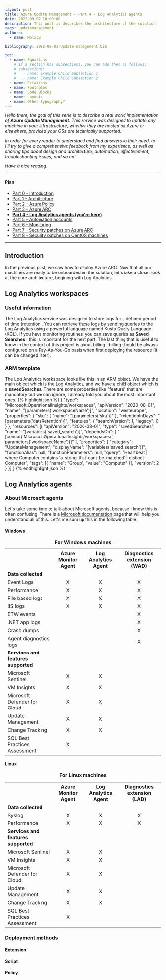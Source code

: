 ```yaml
---
layout: post
title: Azure Update Management - Part 4 - Log Analytics agents
date: 2022-09-02 10:00:00
description: This post is describes the architecture of the solution
tags: updatemanagement
authors:
  - name: Molx32

bibliography: 2022-08-01-Update-management.bib

toc:
  - name: Equations
    # if a section has subsections, you can add them as follows:
    # subsections:
    #   - name: Example Child Subsection 1
    #   - name: Example Child Subsection 2
  - name: Citations
  - name: Footnotes
  - name: Code Blocks
  - name: Layouts
  - name: Other Typography?
---
```

<i>Hello there, the goal of this serie is to describe a real world implementation of <b>Azure Update Management</b>.
This service was designed to update any machine in your infrastructure, whether they are hosted on Azure or elsewhere,
provided your OSs are technically supported.</i>

<i>In order for every reader to understand and find answers to their need, to I'll try to give a comprehensive feedback from my experience, as well as sharing tips about design and architecture, automation, effectivement, troubleshooting issues, and so on!</i>

<i>Have a nice reading.</i>

***

#### Plan
- [Part 0 - Introduction](/blog/2022/Update-management-00/)
- [Part 1 - Architecture](/blog/2022/Update-management-01/)
- [Part 2 - Azure Policy](/blog/2022/Update-management-011/)
- [Part 3 - Azure ARC](/blog/2022/Update-management-02/)
- <b>[Part 4 - Log Analytics agents (you're here)](/blog/2022/Update-management-03/)</b>
- [Part 5 - Automation accounts](/blog/2023/Update-management-04/)
- [Part 6 - Monitoring](/blog/2023/Update-management-05/)
- [Part 7 - Security patches on Azure ARC](/blog/2023/Update-management-06/)
- [Part 8 - Security patches on CentOS machines](/blog/2023/Update-management-07/)

***

## Introduction
In the previous post, we saw how to deploy Azure ARC. Now that all our machines are ready to be onboarded on the solution, let's take a closer look at the core architecture, begining with Log Analytics.

## Log Analytics workspaces
### Useful information
The Log Analytics service was designed to store logs for a defined period of time (retention). You can retrieve these logs by sending queries to the Log Analytics using a powerful language named Kusto Query Language (KQL). If you have monitoring routines, you can save queries as <b>Saved Searches</b> : this is important for the next part. The last thing that is useful to know in the context of this project is about billing : billing should be always configured on a Pay-As-You-Go basis when first deploying the resource (it can be changed later).

### ARM template
The Log Analytics workspace looks like this in an ARM object. We have the main object which is the Log Analytics, and we have a child object which is a <b>savedSearches</b>. There are some properties like "feature" that are mandatory but we can ignore, I already told you about the most important ones.
{% highlight json %}
{
  "type": "Microsoft.OperationalInsights/workspaces",
  "apiVersion": "2020-08-01",
  "name": "[parameters('workspaceName')]",
  "location": "westeurope",
  "properties": {
      "sku": {
          "name": "[parameters('sku')]"
      },
      "retentionInDays": "[parameters('dataRetention')]",
      "features": {
          "searchVersion": 1,
          "legacy": 0
      }
  },
  "resources": [{
      "apiVersion": "2020-08-01",
      "type": "savedSearches",
      "name": "[variables('saved_search')]",
      "dependsOn": [
          "[concat('Microsoft.OperationalInsights/workspaces/', parameters('workspaceName'))]"
      ],
      "properties": {
          "category": "UpdateManagement",
          "displayName": "[variables('saved_search')]",
          "functionAlias": null,
          "functionParameters": null,
          "query": "Heartbeat | where Computer contains 'a-string-that-cant-be-matched' | distinct Computer",
          "tags": [{
              "name": "Group",
              "value": "Computer"
          }],
          "version": 2
      }
  }]
}
{% endhighlight json %}

## Log Analytics agents
### About Microsoft agents
Let's take some time to talk about Microsoft agents, because I know this is often confusing. There is a [Microsoft documentation](https://learn.microsoft.com/en-us/azure/azure-monitor/agents/agents-overview) page that will help you understand all of this. Let's me sum up this in the following table.

#### Windows
<table id="custom" class="t-border">
<caption style="text-align:center"><b>For Windows machines</b></caption>
  <tr>
    <th style="text-align:center"></th>
    <th style="text-align:center">Azure Monitor Agent</th>
    <th style="text-align:center">Log Analytics Agent</th>
    <th style="text-align:center">Diagnostics extension (WAD)</th>
  </tr>
  <tr>
    <td><b>Data collected</b></td>
    <td style="text-align:center"></td>
    <td style="text-align:center"></td>
    <td style="text-align:center"></td>
  </tr>
  <tr>
    <td>Event Logs</td>
    <td style="text-align:center">X</td>
    <td style="text-align:center">X</td>
    <td style="text-align:center">X</td>
  </tr>
  <tr>
    <td>Performance</td>
    <td style="text-align:center">X</td>
    <td style="text-align:center">X</td>
    <td style="text-align:center">X</td>
  </tr>
  <tr>
    <td>File based logs</td>
    <td style="text-align:center">X</td>
    <td style="text-align:center">X</td>
    <td style="text-align:center">X</td>
  </tr>
  <tr>
    <td>IIS logs</td>
    <td style="text-align:center">X</td>
    <td style="text-align:center">X</td>
    <td style="text-align:center">X</td>
  </tr>
  <tr>
    <td>ETW events</td>
    <td style="text-align:center"></td>
    <td style="text-align:center"></td>
    <td style="text-align:center">X</td>
  </tr>
  <tr>
    <td>.NET app logs</td>
    <td style="text-align:center"></td>
    <td style="text-align:center"></td>
    <td style="text-align:center">X</td>
  </tr>
  <tr>
    <td>Crash dumps</td>
    <td style="text-align:center"></td>
    <td style="text-align:center"></td>
    <td style="text-align:center">X</td>
  </tr>
  <tr>
    <td>Agent diagnostics logs</td>
    <td style="text-align:center"></td>
    <td style="text-align:center"></td>
    <td style="text-align:center">X</td>
  </tr>
  <tr>
    <td><b>Services and features supported</b></td>
    <td style="text-align:center"></td>
    <td style="text-align:center"></td>
    <td style="text-align:center"></td>
  </tr>
  <tr>
    <td>Microsoft Sentinel</td>
    <td style="text-align:center">X</td>
    <td style="text-align:center">X</td>
    <td style="text-align:center"></td>
  </tr>
  <tr>
    <td>VM Insights</td>
    <td style="text-align:center">X</td>
    <td style="text-align:center">X</td>
    <td style="text-align:center"></td>
  </tr>
  <tr>
    <td>Microsoft Defender for Cloud</td>
    <td style="text-align:center">X</td>
    <td style="text-align:center">X</td>
    <td style="text-align:center"></td>
  </tr>
  <tr>
    <td>Update Management</td>
    <td style="text-align:center">X</td>
    <td style="text-align:center">X</td>
    <td style="text-align:center"></td>
  </tr>
  <tr>
    <td>Change Tracking</td>
    <td style="text-align:center">X</td>
    <td style="text-align:center">X</td>
    <td style="text-align:center"></td>
  </tr>
  <tr>
    <td>SQL Best Practices Assessment</td>
    <td style="text-align:center">X</td>
    <td style="text-align:center"></td>
    <td style="text-align:center"></td>
  </tr>
</table>

#### Linux
<table id="custom" class="t-border">
<caption style="text-align:center"><b>For Linux machines</b></caption>
  <tr>
    <th></th>
    <th style="text-align:center">Azure Monitor Agent</th>
    <th style="text-align:center">Log Analytics Agent</th>
    <th style="text-align:center">Diagnostics extension (LAD)</th>
  </tr>
  <tr>
    <td><b>Data collected</b></td>
    <td style="text-align:center"></td>
    <td style="text-align:center"></td>
    <td style="text-align:center"></td>
  </tr>
  <tr>
    <td>Syslog</td>
    <td style="text-align:center">X</td>
    <td style="text-align:center">X</td>
    <td style="text-align:center">X</td>
  </tr>
  <tr>
    <td>Performance</td>
    <td style="text-align:center">X</td>
    <td style="text-align:center">X</td>
    <td style="text-align:center">X</td>
  </tr>
  <tr>
    <td><b>Services and features supported</b></td>
    <td style="text-align:center"></td>
    <td style="text-align:center"></td>
    <td style="text-align:center"></td>
  </tr>
  <tr>
    <td>Microsoft Sentinel</td>
    <td style="text-align:center">X</td>
    <td style="text-align:center">X</td>
    <td style="text-align:center"></td>
  </tr>
  <tr>
    <td>VM Insights</td>
    <td style="text-align:center">X</td>
    <td style="text-align:center">X</td>
    <td style="text-align:center"></td>
  </tr>
  <tr>
    <td>Microsoft Defender for Cloud</td>
    <td style="text-align:center">X</td>
    <td style="text-align:center">X</td>
    <td style="text-align:center"></td>
  </tr>
  <tr>
    <td>Update Management</td>
    <td style="text-align:center">X</td>
    <td style="text-align:center">X</td>
    <td style="text-align:center"></td>
  </tr>
  <tr>
    <td>Change Tracking</td>
    <td style="text-align:center">X</td>
    <td style="text-align:center">X</td>
    <td style="text-align:center"></td>
  </tr>
  <tr>
    <td>SQL Best Practices Assessment</td>
    <td style="text-align:center">X</td>
    <td style="text-align:center"></td>
    <td style="text-align:center"></td>
  </tr>
</table>

### Deployment methods
#### Extension
#### Script
#### Policy